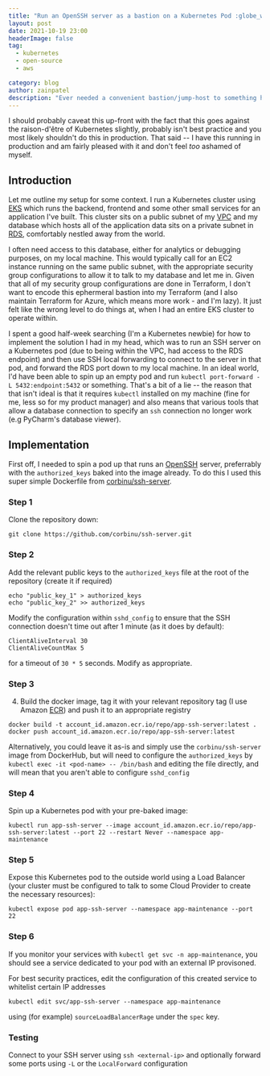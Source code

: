 ```yaml
---
title: "Run an OpenSSH server as a bastion on a Kubernetes Pod :globe_with_meridians:"
layout: post
date: 2021-10-19 23:00
headerImage: false
tag:
  - kubernetes
  - open-source
  - aws

category: blog
author: zainpatel
description: "Ever needed a convenient bastion/jump-host to something hidden away in your internal private subnets? Have a Kubernetes cluster up and running already? This blog post walks you through how to spin up an OpenSSH server in a pod for easy SSH port-tunneling"
---
```


I should probably caveat this up-front with the fact that this goes against the raison-d'être of Kubernetes slightly, probably isn't best practice and you most likely shouldn't do this in production. That said -- I have this running in production and am fairly pleased with it and don't feel _too_ ashamed of myself.

## Introduction

Let me outline my setup for some context. I run a Kubernetes cluster using [EKS](https://aws.amazon.com/eks/) which runs the backend, frontend and some other small services for an application I've built. This cluster sits on a public subnet of my [VPC](https://aws.amazon.com/vpc/) and my database which hosts all of the application data sits on a private subnet in [RDS](https://aws.amazon.com/rds/), comfortably nestled away from the world.

I often need access to this database, either for analytics or debugging purposes, on my local machine. This would typically call for an EC2 instance running on the same public subnet, with the appropriate security group configurations to allow it to talk to my database and let me in. Given that all of my security group configurations are done in Terraform, I don't want to encode this ephermeral bastion into my Terraform (and I also maintain Terraform for Azure, which means more work - and I'm lazy). It just felt like the wrong level to do things at, when I had an entire EKS cluster to operate within.

I spent a good half-week searching (I'm a Kubernetes newbie) for how to implement the solution I had in my head, which was to run an SSH server on a Kubernetes pod (due to being within the VPC, had access to the RDS endpoint) and then use SSH local forwarding to connect to the server in that pod, and forward the RDS port down to my local machine. In an ideal world, I'd have been able to spin up an empty pod and run `kubectl port-forward -L 5432:endpoint:5432` or something. That's a bit of a lie -- the reason that that isn't ideal is that it requires `kubectl` installed on my machine (fine for me, less so for my product manager) and also means that various tools that allow a database connection to specify an `ssh` connection no longer work (e.g PyCharm's database viewer).

## Implementation

First off, I needed to spin a pod up that runs an [OpenSSH](https://www.openssh.com) server, preferrably with the `authorized_keys` baked into the image already. To do this I used this super simple Dockerfile from [corbinu/ssh-server](https://github.com/corbinu/ssh-server).


### Step 1

Clone the repository down:

```
git clone https://github.com/corbinu/ssh-server.git
```

### Step 2

Add the relevant public keys to the `authorized_keys` file at the root of the repository (create it if required)

```
echo "public_key_1" > authorized_keys
echo "public_key_2" >> authorized_keys
```

Modify the configuration within `sshd_config` to ensure that the SSH connection doesn't time out after 1 minute (as it does by default):

```
ClientAliveInterval 30
ClientAliveCountMax 5
```

for a timeout of `30 * 5` seconds. Modify as appropriate.

### Step 3

4. Build the docker image, tag it with your relevant repository tag (I use Amazon [ECR](https://aws.amazon.com/ecr/)) and push it to an appropriate registry

```
docker build -t account_id.amazon.ecr.io/repo/app-ssh-server:latest .
docker push account_id.amazon.ecr.io/repo/app-ssh-server:latest
```

Alternatively, you could leave it as-is and simply use the `corbinu/ssh-server` image from DockerHub, but will need to configure the `authorized_keys` by `kubectl exec -it <pod-name> -- /bin/bash` and editing the file directly, and will mean that you aren't able to configure `sshd_config`

### Step 4

Spin up a Kubernetes pod with your pre-baked image:

```
kubectl run app-ssh-server --image account_id.amazon.ecr.io/repo/app-ssh-server:latest --port 22 --restart Never --namespace app-maintenance
```

### Step 5

Expose this Kubernetes pod to the outside world using a Load Balancer (your cluster must be configured to talk to some Cloud Provider to create the necessary resources):

```
kubectl expose pod app-ssh-server --namespace app-maintenance --port 22
```

### Step 6

If you monitor your services with `kubectl get svc -n app-maintenance`, you should see a service dedicated to your pod with an external IP provisoned.

For best security practices, edit the configuration of this created service to whitelist certain IP addresses

```
kubectl edit svc/app-ssh-server --namespace app-maintenance
```

using (for example) `sourceLoadBalancerRage` under the `spec` key.

### Testing

Connect to your SSH server using `ssh <external-ip>` and optionally forward some ports using `-L` or the `LocalForward` configuration
